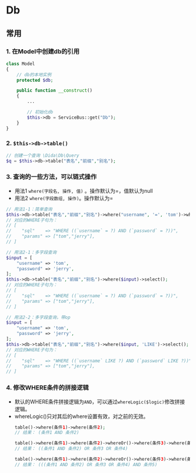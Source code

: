 # Db

## 常用

### 1. 在Model中创建db的引用

```php
class Model
{
    // db的本地实例
    protected $db;

    public function __construct()
    {
        ...

        // 初始化db
        $this->db = ServiceBus::get("Db");
    }
}
```

### 2.  `$this->db->table()`

```php
// 创建一个查询 \Dida\Db\Query
$q = $this->db->table("表名","前缀","别名");
```

### 3. 查询的一些方法，可以链式操作

* 用法1 `where(字段名, 操作, 值)` 。操作默认为=，值默认为null
* 用法2 `where(字段数组, 操作)`。操作默认为=

```php
// 用法1-1：简单查询
$this->db->table("表名","前缀","别名")->where("username", '=', 'tom')->where("password", '=', 'jerry')->select();
// 对应的WHERE子句为：
// [
//    "sql"    => "WHERE ((`username` = ?) AND (`password` = ?))",
//    "params" => ["tom","jerry"],
// ]

// 用法2-1：多字段查询
$input = [
    "username" => 'tom',
    "password" => 'jerry',
];
$this->db->table("表名","前缀","别名")->where($input)->select();
// 对应的WHERE子句为：
// [
//    "sql"    => "WHERE ((`username` = ?) AND (`password` = ?))",
//    "params" => ["tom","jerry"],
// ]

// 用法2-2：多字段查询，带op
$input = [
    "username" => 'tom',
    "password" => 'jerry',
];
$this->db->table("表名","前缀","别名")->where($input, 'LIKE')->select();
// 对应的WHERE子句为：
// [
//    "sql"    => "WHERE ((`username` LIKE ?) AND (`password` LIKE ?))",
//    "params" => ["tom","jerry"],
// ]
```

### 4. 修改WHERE条件的拼接逻辑

* 默认的WHERE条件拼接逻辑为`AND`，可以通过`whereLogic($logic)`修改拼接逻辑。
* whereLogic()只对其后的where设置有效，对之前的无效。
    ```php
    table()->where(条件1)->where(条件2);
    // 结果： (条件1 AND 条件2)

    table()->where(条件1)->where(条件2)->whereOr()->where(条件3)->where(条件4);
    // 结果： ((条件1 AND 条件2) OR 条件3 OR 条件4)

    table()->where(条件1)->where(条件2)->whereOr()->where(条件3)->where(条件4)->whereAnd()->where(条件5);
    // 结果： (((条件1 AND 条件2) OR 条件3 OR 条件4) AND 条件5)
    ```
